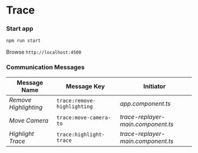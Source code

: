 # Trace


### Start app

```bash
npm run start 
```

Browse `http://localhost:4500`


### Communication Messages

| Message Name | Message Key | Initiator |  
| --- | --- | ---| 
| _Remove Highlighting_ |`trace:remove-highlighting` | _app.component.ts_|
| _Move Camera_ | `trace:move-camera-to` | _trace-replayer-main.component.ts_ |
| _Highlight Trace_| `trace:highlight-trace` | _trace-replayer-main.component.ts_ |
